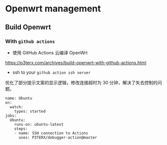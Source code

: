 # Openwrt management


## Build Openwrt

### With `github actions`

- 使用 GitHub Actions 云编译 OpenWrt

https://p3terx.com/archives/build-openwrt-with-github-actions.html

- ssh to your `github action ssh server`

优化了部分提示文案的显示逻辑，修改连接超时为 30 分钟，解决了失去控制的问题。

```
name: Ubuntu
on:
  watch:
    types: started
jobs:
  Ubuntu:
    runs-on: ubuntu-latest
    steps:
    - name: SSH connection to Actions
      uses: P3TERX/debugger-action@master
```

